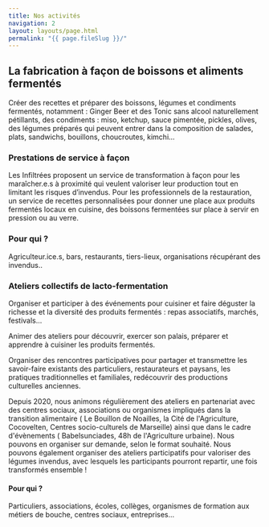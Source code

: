 ```yaml
---
title: Nos activités
navigation: 2
layout: layouts/page.html
permalink: "{{ page.fileSlug }}/"
---
```

## La fabrication à façon de boissons et aliments fermentés

Créer des recettes et préparer des boissons, légumes et condiments fermentés, notamment :  Ginger Beer et des Tonic sans alcool naturellement pétillants, des condiments : miso, ketchup, sauce pimentée, pickles, olives, des légumes préparés qui peuvent entrer dans la composition de salades, plats, sandwichs, bouillons, choucroutes, kimchi...

### Prestations de service à façon 

Les Infiltrées proposent un service de transformation à façon pour les maraîcher.e.s à proximité qui veulent valoriser leur production tout en limitant les risques d’invendus.
Pour les professionnels de la restauration, un service de recettes personnalisées pour donner une place aux produits fermentés locaux en cuisine, des boissons fermentées sur place à servir en pression ou au verre.



### Pour qui ?

 Agriculteur.ice.s, bars, restaurants, tiers-lieux, organisations récupérant des invendus..



### Ateliers collectifs de lacto-fermentation

Organiser et participer à des événements pour cuisiner et faire déguster la richesse et la diversité des produits fermentés : repas associatifs, marchés, festivals...

Animer des ateliers pour découvrir, exercer son palais, préparer et apprendre à cuisiner les produits fermentés.

Organiser des rencontres participatives pour partager et transmettre les savoir-faire existants des particuliers, restaurateurs et paysans, les pratiques traditionnelles et familiales, redécouvrir des productions culturelles anciennes.

Depuis 2020, nous animons régulièrement des ateliers en partenariat avec des centres sociaux, associations ou organismes impliqués dans la transition alimentaire ( Le Bouillon de Noailles, la Cité de l'Agriculture, Cocovelten,  Centres socio-culturels de Marseille) ainsi que dans le cadre d'évènements ( Babelsunciades, 48h de l'Agriculture urbaine).  Nous pouvons en organiser sur demande, selon le format souhaité. Nous pouvons également organiser des ateliers participatifs pour valoriser des légumes invendus, avec lesquels les participants pourront repartir, une fois transformés ensemble !

#### Pour qui ?

Particuliers, associations, écoles, collèges, organismes de formation aux métiers de bouche, centres sociaux, entreprises...
